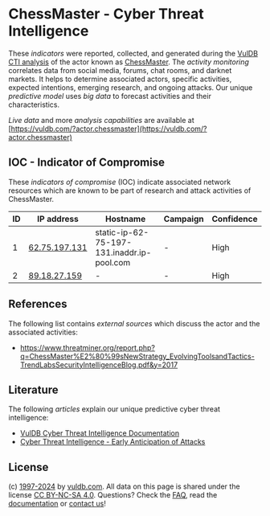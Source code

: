 # ChessMaster - Cyber Threat Intelligence

These _indicators_ were reported, collected, and generated during the [VulDB CTI analysis](https://vuldb.com/?kb.cti) of the actor known as [ChessMaster](https://vuldb.com/?actor.chessmaster). The _activity monitoring_ correlates data from social media, forums, chat rooms, and darknet markets. It helps to determine associated actors, specific activities, expected intentions, emerging research, and ongoing attacks. Our unique _predictive model_ uses _big data_ to forecast activities and their characteristics.

_Live data_ and more _analysis capabilities_ are available at [https://vuldb.com/?actor.chessmaster](https://vuldb.com/?actor.chessmaster)

## IOC - Indicator of Compromise

These _indicators of compromise_ (IOC) indicate associated network resources which are known to be part of research and attack activities of ChessMaster.

ID | IP address | Hostname | Campaign | Confidence
-- | ---------- | -------- | -------- | ----------
1 | [62.75.197.131](https://vuldb.com/?ip.62.75.197.131) | static-ip-62-75-197-131.inaddr.ip-pool.com | - | High
2 | [89.18.27.159](https://vuldb.com/?ip.89.18.27.159) | - | - | High

## References

The following list contains _external sources_ which discuss the actor and the associated activities:

* https://www.threatminer.org/report.php?q=ChessMaster%E2%80%99sNewStrategy_EvolvingToolsandTactics-TrendLabsSecurityIntelligenceBlog.pdf&y=2017

## Literature

The following _articles_ explain our unique predictive cyber threat intelligence:

* [VulDB Cyber Threat Intelligence Documentation](https://vuldb.com/?kb.cti)
* [Cyber Threat Intelligence - Early Anticipation of Attacks](https://www.scip.ch/en/?labs.20201022)

## License

(c) [1997-2024](https://vuldb.com/?kb.changelog) by [vuldb.com](https://vuldb.com/?kb.about). All data on this page is shared under the license [CC BY-NC-SA 4.0](https://creativecommons.org/licenses/by-nc-sa/4.0/). Questions? Check the [FAQ](https://vuldb.com/?kb.faq), read the [documentation](https://vuldb.com/?kb) or [contact us](https://vuldb.com/?contact)!
